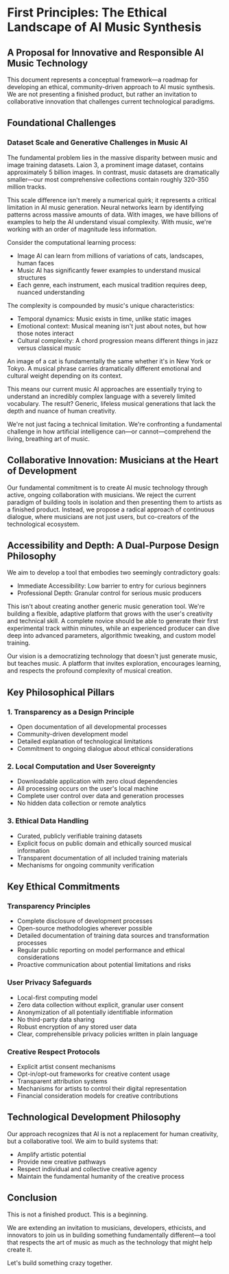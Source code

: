 # First Principles: The Ethical Landscape of AI Music Synthesis

## A Proposal for Innovative and Responsible AI Music Technology

This document represents a conceptual framework—a roadmap for developing an ethical, community-driven approach to AI music synthesis. We are not presenting a finished product, but rather an invitation to collaborative innovation that challenges current technological paradigms.

## Foundational Challenges

### Dataset Scale and Generative Challenges in Music AI

The fundamental problem lies in the massive disparity between music and image training datasets. Laion 3, a prominent image dataset, contains approximately 5 billion images. In contrast, music datasets are dramatically smaller—our most comprehensive collections contain roughly 320-350 million tracks.

This scale difference isn't merely a numerical quirk; it represents a critical limitation in AI music generation. Neural networks learn by identifying patterns across massive amounts of data. With images, we have billions of examples to help the AI understand visual complexity. With music, we're working with an order of magnitude less information.

Consider the computational learning process:
- Image AI can learn from millions of variations of cats, landscapes, human faces
- Music AI has significantly fewer examples to understand musical structures
- Each genre, each instrument, each musical tradition requires deep, nuanced understanding

The complexity is compounded by music's unique characteristics:
- Temporal dynamics: Music exists in time, unlike static images
- Emotional context: Musical meaning isn't just about notes, but how those notes interact
- Cultural complexity: A chord progression means different things in jazz versus classical music

An image of a cat is fundamentally the same whether it's in New York or Tokyo. A musical phrase carries dramatically different emotional and cultural weight depending on its context.

This means our current music AI approaches are essentially trying to understand an incredibly complex language with a severely limited vocabulary. The result? Generic, lifeless musical generations that lack the depth and nuance of human creativity.

We're not just facing a technical limitation. We're confronting a fundamental challenge in how artificial intelligence can—or cannot—comprehend the living, breathing art of music.

## Collaborative Innovation: Musicians at the Heart of Development

Our fundamental commitment is to create AI music technology through active, ongoing collaboration with musicians. We reject the current paradigm of building tools in isolation and then presenting them to artists as a finished product. Instead, we propose a radical approach of continuous dialogue, where musicians are not just users, but co-creators of the technological ecosystem.

## Accessibility and Depth: A Dual-Purpose Design Philosophy

We aim to develop a tool that embodies two seemingly contradictory goals:
- Immediate Accessibility: Low barrier to entry for curious beginners
- Professional Depth: Granular control for serious music producers

This isn't about creating another generic music generation tool. We're building a flexible, adaptive platform that grows with the user's creativity and technical skill. A complete novice should be able to generate their first experimental track within minutes, while an experienced producer can dive deep into advanced parameters, algorithmic tweaking, and custom model training.

Our vision is a democratizing technology that doesn't just generate music, but teaches music. A platform that invites exploration, encourages learning, and respects the profound complexity of musical creation.

## Key Philosophical Pillars

### 1. Transparency as a Design Principle
- Open documentation of all developmental processes
- Community-driven development model
- Detailed explanation of technological limitations
- Commitment to ongoing dialogue about ethical considerations

### 2. Local Computation and User Sovereignty
- Downloadable application with zero cloud dependencies
- All processing occurs on the user's local machine
- Complete user control over data and generation processes
- No hidden data collection or remote analytics

### 3. Ethical Data Handling
- Curated, publicly verifiable training datasets
- Explicit focus on public domain and ethically sourced musical information
- Transparent documentation of all included training materials
- Mechanisms for ongoing community verification

## Key Ethical Commitments

### Transparency Principles
- Complete disclosure of development processes
- Open-source methodologies wherever possible
- Detailed documentation of training data sources and transformation processes
- Regular public reporting on model performance and ethical considerations
- Proactive communication about potential limitations and risks

### User Privacy Safeguards
- Local-first computing model
- Zero data collection without explicit, granular user consent
- Anonymization of all potentially identifiable information
- No third-party data sharing
- Robust encryption of any stored user data
- Clear, comprehensible privacy policies written in plain language

### Creative Respect Protocols
- Explicit artist consent mechanisms
- Opt-in/opt-out frameworks for creative content usage
- Transparent attribution systems
- Mechanisms for artists to control their digital representation
- Financial consideration models for creative contributions

## Technological Development Philosophy

Our approach recognizes that AI is not a replacement for human creativity, but a collaborative tool. We aim to build systems that:
- Amplify artistic potential
- Provide new creative pathways
- Respect individual and collective creative agency
- Maintain the fundamental humanity of the creative process

## Conclusion

This is not a finished product. This is a beginning.

We are extending an invitation to musicians, developers, ethicists, and innovators to join us in building something fundamentally different—a tool that respects the art of music as much as the technology that might help create it.

Let's build something crazy together.